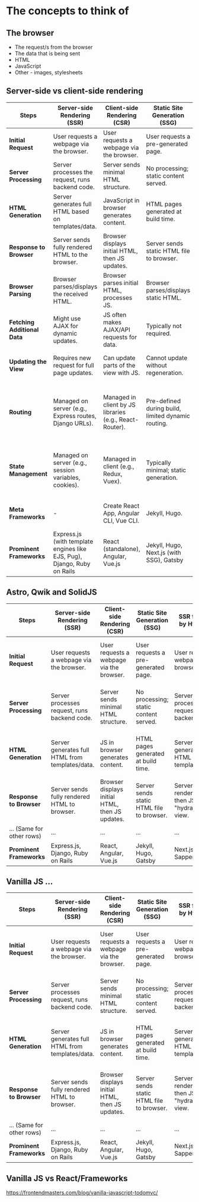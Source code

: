 # The concepts to think of

## The browser

- The request/s from the browser
- The data that is being sent
- HTML
- JavaScript
- Other - images, stylesheets

## Server-side vs client-side rendering

| Steps                        | Server-side Rendering (SSR)                                             | Client-side Rendering (CSR)                             | Static Site Generation (SSG)                       | SSR followed by Hydration                                                                                          |
| ---------------------------- | ----------------------------------------------------------------------- | ------------------------------------------------------- | -------------------------------------------------- | ------------------------------------------------------------------------------------------------------------------ |
| **Initial Request**          | User requests a webpage via the browser.                                | User requests a webpage via the browser.                | User requests a pre-generated page.                | User requests a webpage via the browser.                                                                           |
| **Server Processing**        | Server processes the request, runs backend code.                        | Server sends minimal HTML structure.                    | No processing; static content served.              | Server processes the request, runs backend code.                                                                   |
| **HTML Generation**          | Server generates full HTML based on templates/data.                     | JavaScript in browser generates content.                | HTML pages generated at build time.                | Server generates full HTML based on templates/data.                                                                |
| **Response to Browser**      | Server sends fully rendered HTML to the browser.                        | Browser displays initial HTML, then JS updates.         | Server sends static HTML file to browser.          | Server sends rendered HTML, then JS "hydrates" the view.                                                           |
| **Browser Parsing**          | Browser parses/displays the received HTML.                              | Browser parses initial HTML, processes JS.              | Browser parses/displays static HTML.               | Browser parses received HTML, processes JS for interactivity.                                                      |
| **Fetching Additional Data** | Might use AJAX for dynamic updates.                                     | JS often makes AJAX/API requests for data.              | Typically not required.                            | JS might make AJAX/API requests for further interactions/data.                                                     |
| **Updating the View**        | Requires new request for full page updates.                             | Can update parts of the view with JS.                   | Cannot update without regeneration.                | Can update specific parts with JS without full page reloads.                                                       |
| **Routing**                  | Managed on server (e.g., Express routes, Django URLs).                  | Managed in client by JS libraries (e.g., React-Router). | Pre-defined during build, limited dynamic routing. | Initially managed on server, then client-side libraries can take over (e.g., Next.js with its file-based routing). |
| **State Management**         | Managed on server (e.g., session variables, cookies).                   | Managed in client (e.g., Redux, Vuex).                  | Typically minimal; static generation.              | Hybrid. Server can provide initial state, then client manages with tools like Redux or Context API.                |
| **Meta Frameworks**          | -                                                                       | Create React App, Angular CLI, Vue CLI.                 | Jekyll, Hugo.                                      | Next.js for React, Nuxt.js for Vue, Sapper/SvelteKit for Svelte.                                                   |
| **Prominent Frameworks**     | Express.js (with template engines like EJS, Pug), Django, Ruby on Rails | React (standalone), Angular, Vue.js                     | Jekyll, Hugo, Next.js (with SSG), Gatsby           | Next.js, Nuxt.js, Sapper/SvelteKit                                                                                 |

## Astro, Qwik and SolidJS

| Steps                     | Server-side Rendering (SSR)                     | Client-side Rendering (CSR)                     | Static Site Generation (SSG)              | SSR followed by Hydration                                | Qwik                                      | Astro                                             | SolidJS                                         |
| ------------------------- | ----------------------------------------------- | ----------------------------------------------- | ----------------------------------------- | -------------------------------------------------------- | ----------------------------------------- | ------------------------------------------------- | ----------------------------------------------- |
| **Initial Request**       | User requests a webpage via the browser.        | User requests a webpage via the browser.        | User requests a pre-generated page.       | User requests a webpage via the browser.                 | User requests a webpage.                  | User requests a pre-generated page.               | User requests a webpage via the browser.        |
| **Server Processing**     | Server processes request, runs backend code.    | Server sends minimal HTML structure.            | No processing; static content served.     | Server processes request, runs backend code.             | Server processes for optimal data inline. | Partial processing; content served.               | Minimal initial structure, JS-driven content.   |
| **HTML Generation**       | Server generates full HTML from templates/data. | JS in browser generates content.                | HTML pages generated at build time.       | Server generates full HTML from templates/data.          | Optimized HTML with critical inline data. | Generate static HTML, hydrate as needed.          | JS in browser generates content.                |
| **Response to Browser**   | Server sends fully rendered HTML to browser.    | Browser displays initial HTML, then JS updates. | Server sends static HTML file to browser. | Server sends rendered HTML, then JS "hydrates" the view. | Sends optimized HTML to browser.          | Sends pre-rendered content, hydrates selectively. | Browser displays initial HTML, then JS updates. |
| ... (Same for other rows) | ...                                             | ...                                             | ...                                       | ...                                                      | ...                                       | ...                                               | ...                                             |
| **Prominent Frameworks**  | Express.js, Django, Ruby on Rails               | React, Angular, Vue.js                          | Jekyll, Hugo, Gatsby                      | Next.js, Nuxt.js, Sapper/SvelteKit                       | Qwik                                      | Astro                                             | SolidJS                                         |

## Vanilla JS ...

| Steps                     | Server-side Rendering (SSR)                     | Client-side Rendering (CSR)                     | Static Site Generation (SSG)              | SSR followed by Hydration                                | Qwik                                      | Astro                                             | SolidJS                                         | Vanilla JS                                            |
| ------------------------- | ----------------------------------------------- | ----------------------------------------------- | ----------------------------------------- | -------------------------------------------------------- | ----------------------------------------- | ------------------------------------------------- | ----------------------------------------------- | ----------------------------------------------------- |
| **Initial Request**       | User requests a webpage via the browser.        | User requests a webpage via the browser.        | User requests a pre-generated page.       | User requests a webpage via the browser.                 | User requests a webpage.                  | User requests a pre-generated page.               | User requests a webpage via the browser.        | User requests a webpage via the browser.              |
| **Server Processing**     | Server processes request, runs backend code.    | Server sends minimal HTML structure.            | No processing; static content served.     | Server processes request, runs backend code.             | Server processes for optimal data inline. | Partial processing; content served.               | Minimal initial structure, JS-driven content.   | Server can send minimal structure or full content.    |
| **HTML Generation**       | Server generates full HTML from templates/data. | JS in browser generates content.                | HTML pages generated at build time.       | Server generates full HTML from templates/data.          | Optimized HTML with critical inline data. | Generate static HTML, hydrate as needed.          | JS in browser generates content.                | Browser processes and displays received HTML.         |
| **Response to Browser**   | Server sends fully rendered HTML to browser.    | Browser displays initial HTML, then JS updates. | Server sends static HTML file to browser. | Server sends rendered HTML, then JS "hydrates" the view. | Sends optimized HTML to browser.          | Sends pre-rendered content, hydrates selectively. | Browser displays initial HTML, then JS updates. | Server sends HTML, JS may or may not update the view. |
| ... (Same for other rows) | ...                                             | ...                                             | ...                                       | ...                                                      | ...                                       | ...                                               | ...                                             | ...                                                   |
| **Prominent Frameworks**  | Express.js, Django, Ruby on Rails               | React, Angular, Vue.js                          | Jekyll, Hugo, Gatsby                      | Next.js, Nuxt.js, Sapper/SvelteKit                       | Qwik                                      | Astro                                             | SolidJS                                         | - (Pure JavaScript)                                   |

## Vanilla JS vs React/Frameworks

https://frontendmasters.com/blog/vanilla-javascript-todomvc/
